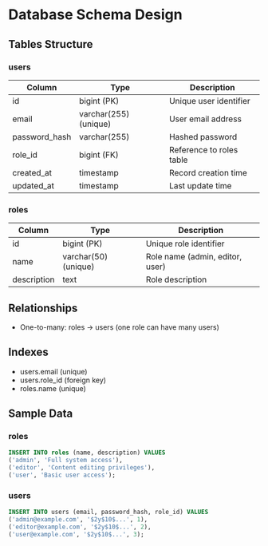 # Database Schema Design

## Tables Structure

### users
| Column | Type | Description |
|--------|------|-------------|
| id | bigint (PK) | Unique user identifier |
| email | varchar(255) (unique) | User email address |
| password_hash | varchar(255) | Hashed password |
| role_id | bigint (FK) | Reference to roles table |
| created_at | timestamp | Record creation time |
| updated_at | timestamp | Last update time |

### roles
| Column | Type | Description |
|--------|------|-------------|
| id | bigint (PK) | Unique role identifier |
| name | varchar(50) (unique) | Role name (admin, editor, user) |
| description | text | Role description |

## Relationships
- One-to-many: roles → users (one role can have many users)

## Indexes
- users.email (unique)
- users.role_id (foreign key)
- roles.name (unique)

## Sample Data

### roles
```sql
INSERT INTO roles (name, description) VALUES
('admin', 'Full system access'),
('editor', 'Content editing privileges'),
('user', 'Basic user access');
```

### users
```sql
INSERT INTO users (email, password_hash, role_id) VALUES
('admin@example.com', '$2y$10$...', 1),
('editor@example.com', '$2y$10$...', 2),
('user@example.com', '$2y$10$...', 3);